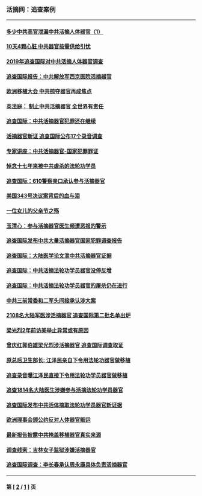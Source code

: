 ### 活摘网：追查案例
---
#### [多少中共高官泄漏中共活摘人体器官（1）](../../pages/nf5880/n12671234.md?05170430) 
#### [10天4颗心脏 中共器官按需供给引忧](../../pages/nf5880/n12326366.md?05170430) 
#### [2019年追查国际对中共活摘人体器官调查](../../pages/nf5880/n11917733.md?05170430) 
#### [追查国际报告：中共解放军西京医院活摘器官](../../pages/nf5880/n11838359.md?05170430) 
#### [欧洲移植大会 中共掠夺器官再成焦点](../../pages/nf5880/n11538883.md?05170430) 
#### [英法庭： 制止中共活摘器官 全世界有责任](../../pages/nf5880/n11330691.md?05170430) 
#### [追查国际：中共活摘器官犯罪还在继续](../../pages/nf5880/n11218301.md?05170430) 
#### [活摘器官新证 追查国际公布17个录音调查](../../pages/nf5880/n10897744.md?05170430) 
#### [专家讲座：中共活摘器官-国家犯罪罪证](../../pages/nf5880/n8828153.md?05170430) 
#### [悼念十七年来被中共虐杀的法轮功学员](../../pages/nf5880/n8124823.md?05170430) 
#### [追查国际：610警察亲口承认参与活摘器官](../../pages/nf5880/n8109067.md?05170430) 
#### [美国343号决议案背后的血与泪](../../pages/nf5880/n8020684.md?05170430) 
#### [一位女儿的父亲节之殇](../../pages/nf5880/n8014122.md?05170430) 
#### [玉清心：参与活摘器官医生频遭恶报的警示](../../pages/nf5880/n4637546.md?05170430) 
#### [追查国际发布中共大量活摘器官国家犯罪调查报告](../../pages/nf5880/n4613428.md?05170430) 
#### [追查国际：大陆医学论文泄中共活摘器官证据](../../pages/nf5880/n4608794.md?05170430) 
#### [追查国际：中共活摘法轮功学员器官没停反增](../../pages/nf5880/n4584075.md?05170430) 
#### [追查国际：中共活摘法轮功学员器官的屠杀仍在进行](../../pages/nf5880/n4299154.md?05170430) 
#### [中共三前常委和二军头间接承认涉大案](../../pages/nf5880/n4286244.md?05170430) 
#### [2108名大陆军医涉活摘器官 追查国际第二批名单出炉](../../pages/nf5880/n4284769.md?05170430) 
#### [梁光烈2年前访美举止异常或有原因](../../pages/nf5880/n4279686.md?05170430) 
#### [曾庆红郭伯雄梁光烈涉活摘器官 追查国际调查取证](../../pages/nf5880/n4278462.md?05170430) 
#### [原总后卫生部长: 江泽民亲自下令用法轮功器官做移植](../../pages/nf5880/n4263864.md?05170430) 
#### [追查录音曝江泽民直接下令用法轮功学员器官做移植](../../pages/nf5880/n4261268.md?05170430) 
#### [追查1814名大陆医生涉嫌参与活摘法轮功学员器官](../../pages/nf5880/n4259055.md?05170430) 
#### [追查国际发布中共活体摘取法轮功学员器官新证据](../../pages/nf5880/n4258255.md?05170430) 
#### [欧洲理事会颁公约反对人体器官贩运](../../pages/nf5880/n4206955.md?05170430) 
#### [最新报告披露中共掩盖移植器官真实来源](../../pages/nf5880/n4140084.md?05170430) 
#### [调查线索：吉林女子监狱涉嫌活摘器官](../../pages/nf5880/n4044366.md?05170430) 
#### [追查国际调查：李长春承认周永康具体负责活摘器官](../../pages/nf5880/n3966668.md?05170430) 

---
#### 第 [ [2](./2.md?05170430) / [1](./1.md?05170430) ] 页
